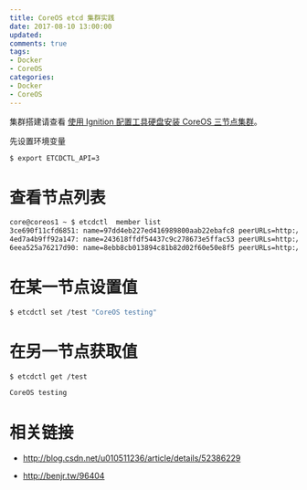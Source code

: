 ```yaml
---
title: CoreOS etcd 集群实践
date: 2017-08-10 13:00:00
updated:
comments: true
tags:
- Docker
- CoreOS
categories:
- Docker
- CoreOS
---
```


集群搭建请查看 [使用 Ignition 配置工具硬盘安装 CoreOS 三节点集群](install-disk-new.html)。

<!--more-->

先设置环境变量

```bash
$ export ETCDCTL_API=3
```

# 查看节点列表

```bash
core@coreos1 ~ $ etcdctl  member list
3ce690f11cfd6851: name=97dd4eb227ed416989800aab22ebafc8 peerURLs=http://192.168.57.110:2380 clientURLs=http://192.168.57.110:2379 isLeader=false
4ed7a4b9ff92a147: name=243618ffdf54437c9c278673e5ffac53 peerURLs=http://192.168.57.112:2380 clientURLs=http://192.168.57.112:2379 isLeader=true
6eea525a76217d90: name=8ebb8cb013894c81b82d02f60e50e8f5 peerURLs=http://192.168.57.111:2380 clientURLs=http://192.168.57.111:2379 isLeader=false
```

# 在某一节点设置值

```bash
$ etcdctl set /test "CoreOS testing"
```

# 在另一节点获取值

```bash
$ etcdctl get /test

CoreOS testing
```

# 相关链接

* http://blog.csdn.net/u010511236/article/details/52386229

* http://benjr.tw/96404
